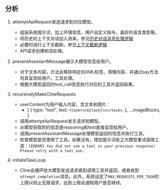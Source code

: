## 分析

1. attemptApiRequest发送请求到对应模型。
    * 组装系统提示词，加上环境信息，用户自定义指令，喜好的语言类型等。
    * 将历史的上下文对话加入进来。参见[历史对话消息处理逻辑](../../api/providers/分析.md)
    * 必要时进行上下文截断。参见[上下文截断逻辑](../context/分析.md)
    * API请求创建和流处理。

2. presentAssistantMessage展示大模型信息给用户。
    * 对于文本内容，方法会移除特定的XML标签，清理内容，并通过say方法将其呈现给用户。工具处理。
    * 根据大模型返回的tool_call信息执行对应的工具并返回结果。

3. recursivelyMakeClineRequests
    * userContent为用户输入内容，含文本和图片：
        * [
			{
				type: "text",
				text: `<task>\n${task}\n</task>`,
			},
			...imageBlocks,
		]
    * 调用attemptApiRequest发生请求到模型。
    * 从模型获取到的信息是reasoning和text直接呈现给用户。
    * 调用presentAssistantMessage处理模型返回的信息并执行工具。
    * 检查模型是否使用了工具。如果没有，增加提示词告之大模型重试调用工具：`[ERROR] You did not use a tool in your previous response! Please retry with a tool use.`

4. initiateTaskLoop
    * Cline会循环给大模型发送请求直到调用工具并返回，或者收到`attempt_completion`消息。此外，系统设定了`MAX_REQUESTS_PER_TASK`的上限以防止无限请求，达到上限会通知用户是否继续。